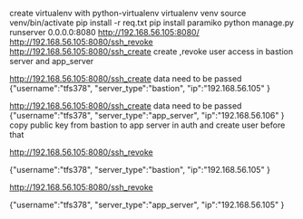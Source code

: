 create virtualenv with python-virtualenv
virtualenv venv
source venv/bin/activate
pip install -r req.txt
pip install paramiko
python manage.py runserver 0.0.0.0:8080
http://192.168.56.105:8080/
http://192.168.56.105:8080/ssh_revoke
http://192.168.56.105:8080/ssh_create
create ,revoke user access  in bastion server and app_server

http://192.168.56.105:8080/ssh_create
data need to be passed
{"username":"tfs378",
"server_type":"bastion",
"ip":"192.168.56.105"
}

http://192.168.56.105:8080/ssh_create
data need to be passed
{"username":"tfs378",
"server_type":"app_server",
"ip":"192.168.56.106"
}
copy public key from bastion to app server in auth and create user before that


http://192.168.56.105:8080/ssh_revoke

{"username":"tfs378",
"server_type":"bastion",
"ip":"192.168.56.105"
}


http://192.168.56.105:8080/ssh_revoke

{"username":"tfs378",
"server_type":"app_server",
"ip":"192.168.56.105"
}
